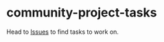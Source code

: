 # community-project-tasks

Head to [Issues](https://github.com/Scaler-Community-Projects/community-project-tasks/issues) to find tasks to work on.
